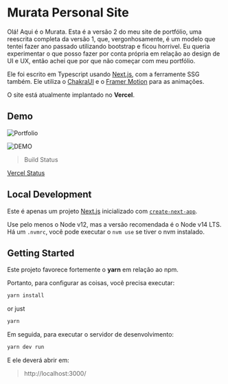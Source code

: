# Murata Personal Site

Olá! Aqui é o Murata. Esta é a versão 2 do meu site de portfólio, uma reescrita completa da versão 1, que, vergonhosamente, é um modelo que tentei fazer ano passado utilizando bootstrap e ficou horrivel. Eu queria experimentar o que posso fazer por conta própria em relação ao design de UI e UX, então achei que por que não começar com meu portfólio.

Ele foi escrito em Typescript usando [Next.js](https://nextjs.org/), com a ferramente SSG também. Ele utiliza o [ChakraUI](https://chakra-ui.com/) e o [Framer Motion](https://www.framer.com/motion/) para as animações.

O site está atualmente implantado no <b>Vercel</b>.

## Demo

![Portfolio](https://github.com/user-attachments/assets/083856dd-c084-45ac-a16b-a88a1d06b08d)

<img src="./public/Portfolio.mp4" alt="DEMO" />

> Build Status 

[Vercel Status](https://portfoliomurata-laqrso6nv-muratas-projects-a7f0e663.vercel.app/)


## Local Development

Este é apenas um projeto [Next.js](https://nextjs.org/) inicializado com [`create-next-app`](https://github.com/vercel/next.js/tree/canary/packages/create-next-app).

Use pelo menos o Node v12, mas a versão recomendada é o Node v14 LTS. Há um `.nvmrc`, você pode executar o `nvm use` se tiver o nvm instalado.

## Getting Started

Este projeto favorece fortemente o <b>yarn</b> em relação ao npm.

Portanto, para configurar as coisas, você precisa executar:

```bash
yarn install
```
or just
```bash
yarn
```

Em seguida, para executar o servidor de desenvolvimento:

```bash
yarn dev run
```

E ele deverá abrir em:

> http://localhost:3000/
